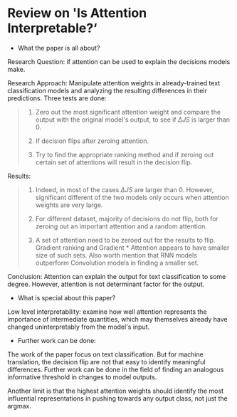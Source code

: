 # Review on 'Is Attention Interpretable?‘

* What the paper is all about?

Research Question: if attention can be used to explain the decisions models make. 

Research Approach: Manipulate attention weights in already-trained text classification models and analyzing the resulting differences in their predictions. Three tests are done:

>1. Zero out the most significant attention weight and compare the output with the original model's output, to see if $\Delta JS$ is larger than 0.
>
>2. If decision flips after zeroing  attention.
>3. Try to find the appropriate ranking method and if zeroing out certain set of attentions will result in the decision flip.

Results: 

>1. Indeed, in most of the cases $\Delta JS$  are larger than 0. However, significant different of the two models only occurs when attention weights are very large.
>
>2. For different dataset, majority of decisions do not flip, both for zeroing out an important attention and a random attention.
>3. A set of attention need to be zeroed out for the results to flip. Gradient ranking and Gradient * Attention appears to have smaller size of such sets. Also worth mention that RNN models outperform Convolution models in finding a smaller set.

Conclusion: Attention can explain the output for text classification to some degree. However, attention is not determinant factor for the output. 

* What is special about this paper?

Low level interpretability: examine how well attention represents the importance of intermediate quantities, which may themselves already have changed uninterpretably from the model's input.

* Further work can be done:

The work of the paper focus on text classification. But for machine translation, the decision flip are not that easy to identify meaningful differences. Further work can be done in the field of finding an analogous informative threshold in changes to model outputs.

Another limit is that the highest attention weights should identify the most influential representations in pushing towards any output class, not just the argmax.





